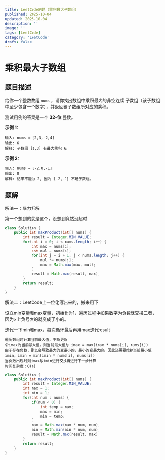 ```yaml
---
title: LeetCode刷题（乘积最大子数组）
published: 2025-10-04
updated: 2025-10-04
description: ''
image: ''
tags: [LeetCode]
category: 'LeetCode'
draft: false 
---
```


# 乘积最大子数组

## 题目描述

给你一个整数数组 `nums` ，请你找出数组中乘积最大的非空连续 子数组（该子数组中至少包含一个数字），并返回该子数组所对应的乘积。

测试用例的答案是一个 **32-位** 整数。

**示例 1:**

```
输入: nums = [2,3,-2,4]
输出: 6
解释: 子数组 [2,3] 有最大乘积 6。
```

**示例 2:**

```
输入: nums = [-2,0,-1]
输出: 0
解释: 结果不能为 2, 因为 [-2,-1] 不是子数组。
```



## 题解

解法一：暴力拆解

第一个想到的就是这个，没想到竟然没超时

```java
class Solution {
    public int maxProduct(int[] nums) {
        int result = Integer.MIN_VALUE;
        for(int i = 0; i < nums.length; i++) {
            int max = nums[i];
            int mul = nums[i]; 
            for(int j = i + 1; j < nums.length; j++) {
                mul *= nums[j];
                max = Math.max(max, mul);
            }
            result = Math.max(result, max);
        }
        return result;
    }
}
```

解法二：LeetCode上一位佬写出来的，搬来用下

设立min变量和max变量，初始化为1，遍历过程中如果数字为负数就交换二者，因为×上负号大的就变成了小的。

迭代一下min和max，每次循环最后再用max迭代result

```
遍历数组时计算当前最大值，不断更新
令imax为当前最大值，则当前最大值为 imax = max(imax * nums[i], nums[i])
由于存在负数，那么会导致最大的变最小的，最小的变最大的。因此还需要维护当前最小值imin，imin = min(imin * nums[i], nums[i])
当负数出现时则imax与imin进行交换再进行下一步计算
时间复杂度：O(n)
```

```java
class Solution {
    public int maxProduct(int[] nums) {
        int result = Integer.MIN_VALUE;
        int max = 1;
        int min = 1;
        for(int num : nums) {
            if(num < 0) {
                int temp = max;
                max = min;
                min = temp;
            }
            max = Math.max(max * num, num);
            min = Math.min(min * num, num);
            result = Math.max(result, max);
        }
        return result;
    }
}
```

